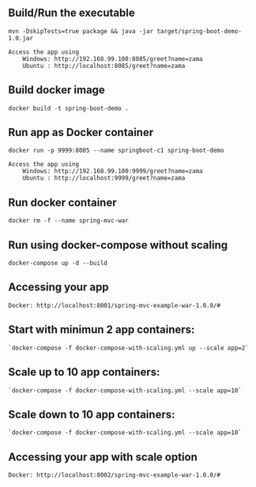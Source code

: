 ## Build/Run the executable
 	mvn -DskipTests=true package && java -jar target/spring-boot-demo-1.0.jar
   
 	Access the app using
    	Windows: http://192.168.99.100:8085/greet?name=zama
    	Ubuntu : http://localhost:8085/greet?name=zama

## Build docker image
	docker build -t spring-boot-demo .

 ## Run app as Docker container
 	docker run -p 9999:8085 --name springboot-c1 spring-boot-demo
   
 	Access the app using
   		Windows: http://192.168.99.100:9999/greet?name=zama 
   		Ubuntu : http://localhost:9999/greet?name=zama

## Run docker container
	docker rm -f --name spring-mvc-war 


## Run using docker-compose without scaling
	docker-compose up -d --build
	

## Accessing your app
	Docker: http://localhost:8001/spring-mvc-example-war-1.0.0/#
	
	
## Start with minimun 2 app containers:
	`docker-compose -f docker-compose-with-scaling.yml up --scale app=2`

## Scale up to 10 app containers:
	`docker-compose -f docker-compose-with-scaling.yml --scale app=10`

## Scale down to 10 app containers:
	`docker-compose -f docker-compose-with-scaling.yml --scale app=10`

## Accessing your app with scale option
	Docker: http://localhost:8002/spring-mvc-example-war-1.0.0/#

